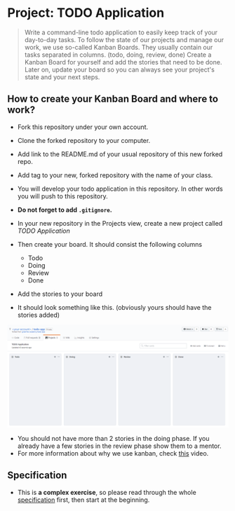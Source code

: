 # Project: TODO Application

> Write a command-line todo application to easily keep track of your day-to-day tasks.
> To follow the state of our projects and manage our work, we use so-called Kanban Boards. They usually contain our tasks separated in columns. (todo, doing, review, done)
> Create a Kanban Board for yourself and add the stories that need to be done. 
> Later on, update your board so you can always see your project's state and your next steps.

## How to create your Kanban Board and where to work?

 -  Fork this repository under your own account.
 -  Clone the forked repository to your computer.
 -  Add link to the README.md of your usual repository of this new forked repo.
 -  Add tag to your new, forked repository with the name of your class.
 -  You will develop your todo application in this repository. In other words you will push to this repository.
 -  **Do not forget to add `.gitignore`.**
 -  In your new repository in the Projects view, create a new project called *TODO Application*
 -  Then create your board. It should consist the following columns
     -  Todo
     -  Doing
     -  Review
     -  Done
 -  Add the stories to your board

 -  It should look something like this. (obviously yours should have the stories added)

![Github Kanban Board](assets/kanban_board.png)

 -  You should not have more than 2 stories in the doing phase. If you already have a few stories in the review phase show them to a mentor.
 -  For more information about why we use kanban, check [this](https://www.youtube.com/watch?v=R8dYLbJiTUE) video.

## Specification

 -  This is **a complex exercise**, so please read through the whole [specification](specification.md) first, then start at the beginning.
 
